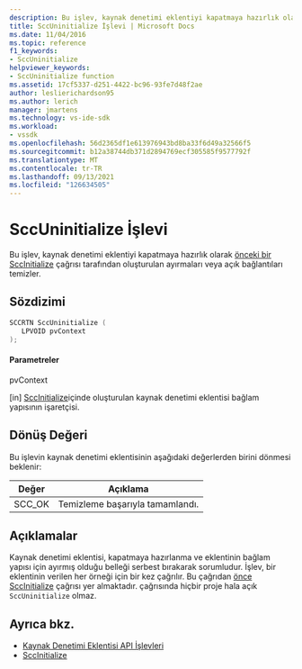 ```yaml
---
description: Bu işlev, kaynak denetimi eklentiyi kapatmaya hazırlık olarak önceki bir SccInitialize çağrısı tarafından oluşturulan ayırmaları veya açık bağlantıları temizler.
title: SccUninitialize İşlevi | Microsoft Docs
ms.date: 11/04/2016
ms.topic: reference
f1_keywords:
- SccUninitialize
helpviewer_keywords:
- SccUninitialize function
ms.assetid: 17cf5337-d251-4422-bc96-93fe7d48f2ae
author: leslierichardson95
ms.author: lerich
manager: jmartens
ms.technology: vs-ide-sdk
ms.workload:
- vssdk
ms.openlocfilehash: 56d2365df1e613976943bd8ba33f6d49a32566f5
ms.sourcegitcommit: b12a38744db371d2894769ecf305585f9577792f
ms.translationtype: MT
ms.contentlocale: tr-TR
ms.lasthandoff: 09/13/2021
ms.locfileid: "126634505"
---
```

# <a name="sccuninitialize-function"></a>SccUninitialize İşlevi
Bu işlev, kaynak denetimi eklentiyi kapatmaya hazırlık olarak [önceki bir SccInitialize](../extensibility/sccinitialize-function.md) çağrısı tarafından oluşturulan ayırmaları veya açık bağlantıları temizler.

## <a name="syntax"></a>Sözdizimi

```cpp
SCCRTN SccUninitialize (
   LPVOID pvContext
);
```

#### <a name="parameters"></a>Parametreler
 pvContext

[in] [SccInitialize](../extensibility/sccinitialize-function.md)içinde oluşturulan kaynak denetimi eklentisi bağlam yapısının işaretçisi.

## <a name="return-value"></a>Dönüş Değeri
 Bu işlevin kaynak denetimi eklentisinin aşağıdaki değerlerden birini dönmesi beklenir:

|Değer|Açıklama|
|-----------|-----------------|
|SCC_OK|Temizleme başarıyla tamamlandı.|

## <a name="remarks"></a>Açıklamalar
 Kaynak denetimi eklentisi, kapatmaya hazırlanma ve eklentinin bağlam yapısı için ayırmış olduğu belleği serbest bırakarak sorumludur. İşlev, bir eklentinin verilen her örneği için bir kez çağrılır. Bu çağrıdan [önce SccInitialize](../extensibility/sccinitialize-function.md) çağrısı yer almaktadır. çağrısında hiçbir proje hala açık `SccUninitialize` olmaz.

## <a name="see-also"></a>Ayrıca bkz.
- [Kaynak Denetimi Eklentisi API İşlevleri](../extensibility/source-control-plug-in-api-functions.md)
- [SccInitialize](../extensibility/sccinitialize-function.md)

